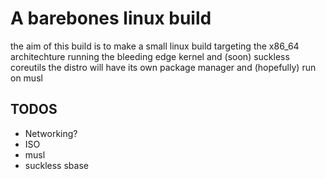 # A barebones linux build

the aim of this build is to make a small linux build targeting the x86_64 architechture running the bleeding edge kernel and (soon) suckless coreutils
the distro will have its own package manager and (hopefully) run on musl

## TODOS
* Networking?
* ISO
* musl
* suckless sbase
